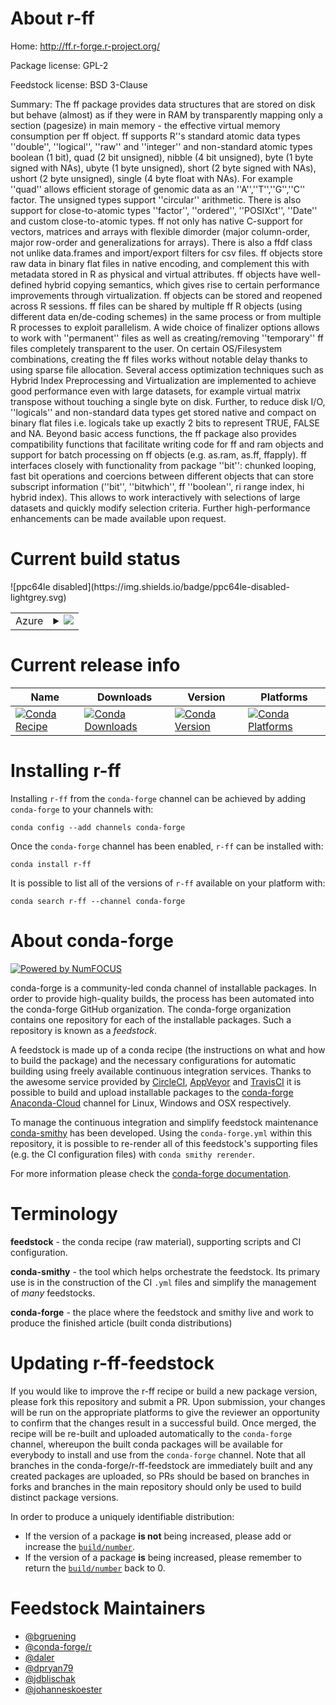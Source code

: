 About r-ff
==========

Home: http://ff.r-forge.r-project.org/

Package license: GPL-2

Feedstock license: BSD 3-Clause

Summary: The ff package provides data structures that are stored on disk but behave (almost)
as if they were in RAM by transparently  mapping only a section (pagesize) in main
memory - the effective  virtual memory consumption per ff object. ff supports R''s
standard  atomic data types ''double'', ''logical'', ''raw'' and ''integer'' and  non-standard
atomic types boolean (1 bit), quad (2 bit unsigned),  nibble (4 bit unsigned), byte
(1 byte signed with NAs), ubyte (1 byte  unsigned), short (2 byte signed with NAs),
ushort (2 byte unsigned),  single (4 byte float with NAs). For example ''quad''
allows efficient  storage of genomic data as an ''A'',''T'',''G'',''C'' factor.
The unsigned  types support ''circular'' arithmetic. There is also support for  close-to-atomic
types ''factor'', ''ordered'', ''POSIXct'', ''Date'' and  custom close-to-atomic
types.  ff not only has native C-support for vectors, matrices and arrays  with
flexible dimorder (major column-order, major row-order and  generalizations for
arrays). There is also a ffdf class not unlike  data.frames and import/export filters
for csv files. ff objects store raw data in binary flat files in native encoding,
and complement this with metadata stored in R as physical and virtual attributes.
ff objects have well-defined hybrid copying semantics,  which gives rise to certain
performance improvements through  virtualization. ff objects can be stored and reopened
across R  sessions. ff files can be shared by multiple ff R objects  (using different
data en/de-coding schemes) in the same process  or from multiple R processes to
exploit parallelism. A wide choice of  finalizer options allows to work with ''permanent''
files as well as  creating/removing ''temporary'' ff files completely transparent
to the  user. On certain OS/Filesystem combinations, creating the ff files works
without notable delay thanks to using sparse file allocation. Several access optimization
techniques such as Hybrid Index  Preprocessing and Virtualization are implemented
to achieve good  performance even with large datasets, for example virtual matrix  transpose
without touching a single byte on disk. Further, to reduce  disk I/O, ''logicals''
and non-standard data types get stored native and  compact on binary flat files
i.e. logicals take up exactly 2 bits to  represent TRUE, FALSE and NA.  Beyond basic
access functions, the ff package also provides  compatibility functions that facilitate
writing code for ff and ram  objects and support for batch processing on ff objects
(e.g. as.ram,  as.ff, ffapply). ff interfaces closely with functionality from package  ''bit'':
chunked looping, fast bit operations and coercions between  different objects that
can store subscript information (''bit'',  ''bitwhich'', ff ''boolean'', ri range
index, hi hybrid index). This allows to work interactively with selections of large
datasets and quickly  modify selection criteria.  Further high-performance enhancements
can be made available upon request.




Current build status
====================


<table>
    
  <tr>
    <td>Azure</td>
    <td>
      <details>
        <summary>
          <a href="https://dev.azure.com/conda-forge/feedstock-builds/_build/latest?definitionId=1131&branchName=master">
            <img src="https://dev.azure.com/conda-forge/feedstock-builds/_apis/build/status/r-ff-feedstock?branchName=master">
          </a>
        </summary>
        <table>
          <thead><tr><th>Variant</th><th>Status</th></tr></thead>
          <tbody><tr>
              <td>linux_r_base3.5.1</td>
              <td>
                <a href="https://dev.azure.com/conda-forge/feedstock-builds/_build/latest?definitionId=1131&branchName=master">
                  <img src="https://dev.azure.com/conda-forge/feedstock-builds/_apis/build/status/r-ff-feedstock?branchName=master&jobName=linux&configuration=linux_r_base3.5.1" alt="variant">
                </a>
              </td>
            </tr><tr>
              <td>linux_r_base3.6</td>
              <td>
                <a href="https://dev.azure.com/conda-forge/feedstock-builds/_build/latest?definitionId=1131&branchName=master">
                  <img src="https://dev.azure.com/conda-forge/feedstock-builds/_apis/build/status/r-ff-feedstock?branchName=master&jobName=linux&configuration=linux_r_base3.6" alt="variant">
                </a>
              </td>
            </tr><tr>
              <td>osx_r_base3.5.1</td>
              <td>
                <a href="https://dev.azure.com/conda-forge/feedstock-builds/_build/latest?definitionId=1131&branchName=master">
                  <img src="https://dev.azure.com/conda-forge/feedstock-builds/_apis/build/status/r-ff-feedstock?branchName=master&jobName=osx&configuration=osx_r_base3.5.1" alt="variant">
                </a>
              </td>
            </tr><tr>
              <td>osx_r_base3.6</td>
              <td>
                <a href="https://dev.azure.com/conda-forge/feedstock-builds/_build/latest?definitionId=1131&branchName=master">
                  <img src="https://dev.azure.com/conda-forge/feedstock-builds/_apis/build/status/r-ff-feedstock?branchName=master&jobName=osx&configuration=osx_r_base3.6" alt="variant">
                </a>
              </td>
            </tr><tr>
              <td>win_r_base3.5.1</td>
              <td>
                <a href="https://dev.azure.com/conda-forge/feedstock-builds/_build/latest?definitionId=1131&branchName=master">
                  <img src="https://dev.azure.com/conda-forge/feedstock-builds/_apis/build/status/r-ff-feedstock?branchName=master&jobName=win&configuration=win_r_base3.5.1" alt="variant">
                </a>
              </td>
            </tr><tr>
              <td>win_r_base3.6</td>
              <td>
                <a href="https://dev.azure.com/conda-forge/feedstock-builds/_build/latest?definitionId=1131&branchName=master">
                  <img src="https://dev.azure.com/conda-forge/feedstock-builds/_apis/build/status/r-ff-feedstock?branchName=master&jobName=win&configuration=win_r_base3.6" alt="variant">
                </a>
              </td>
            </tr>
          </tbody>
        </table>
      </details>
    </td>
  </tr>
![ppc64le disabled](https://img.shields.io/badge/ppc64le-disabled-lightgrey.svg)
</table>

Current release info
====================

| Name | Downloads | Version | Platforms |
| --- | --- | --- | --- |
| [![Conda Recipe](https://img.shields.io/badge/recipe-r--ff-green.svg)](https://anaconda.org/conda-forge/r-ff) | [![Conda Downloads](https://img.shields.io/conda/dn/conda-forge/r-ff.svg)](https://anaconda.org/conda-forge/r-ff) | [![Conda Version](https://img.shields.io/conda/vn/conda-forge/r-ff.svg)](https://anaconda.org/conda-forge/r-ff) | [![Conda Platforms](https://img.shields.io/conda/pn/conda-forge/r-ff.svg)](https://anaconda.org/conda-forge/r-ff) |

Installing r-ff
===============

Installing `r-ff` from the `conda-forge` channel can be achieved by adding `conda-forge` to your channels with:

```
conda config --add channels conda-forge
```

Once the `conda-forge` channel has been enabled, `r-ff` can be installed with:

```
conda install r-ff
```

It is possible to list all of the versions of `r-ff` available on your platform with:

```
conda search r-ff --channel conda-forge
```


About conda-forge
=================

[![Powered by NumFOCUS](https://img.shields.io/badge/powered%20by-NumFOCUS-orange.svg?style=flat&colorA=E1523D&colorB=007D8A)](http://numfocus.org)

conda-forge is a community-led conda channel of installable packages.
In order to provide high-quality builds, the process has been automated into the
conda-forge GitHub organization. The conda-forge organization contains one repository
for each of the installable packages. Such a repository is known as a *feedstock*.

A feedstock is made up of a conda recipe (the instructions on what and how to build
the package) and the necessary configurations for automatic building using freely
available continuous integration services. Thanks to the awesome service provided by
[CircleCI](https://circleci.com/), [AppVeyor](https://www.appveyor.com/)
and [TravisCI](https://travis-ci.org/) it is possible to build and upload installable
packages to the [conda-forge](https://anaconda.org/conda-forge)
[Anaconda-Cloud](https://anaconda.org/) channel for Linux, Windows and OSX respectively.

To manage the continuous integration and simplify feedstock maintenance
[conda-smithy](https://github.com/conda-forge/conda-smithy) has been developed.
Using the ``conda-forge.yml`` within this repository, it is possible to re-render all of
this feedstock's supporting files (e.g. the CI configuration files) with ``conda smithy rerender``.

For more information please check the [conda-forge documentation](https://conda-forge.org/docs/).

Terminology
===========

**feedstock** - the conda recipe (raw material), supporting scripts and CI configuration.

**conda-smithy** - the tool which helps orchestrate the feedstock.
                   Its primary use is in the construction of the CI ``.yml`` files
                   and simplify the management of *many* feedstocks.

**conda-forge** - the place where the feedstock and smithy live and work to
                  produce the finished article (built conda distributions)


Updating r-ff-feedstock
=======================

If you would like to improve the r-ff recipe or build a new
package version, please fork this repository and submit a PR. Upon submission,
your changes will be run on the appropriate platforms to give the reviewer an
opportunity to confirm that the changes result in a successful build. Once
merged, the recipe will be re-built and uploaded automatically to the
`conda-forge` channel, whereupon the built conda packages will be available for
everybody to install and use from the `conda-forge` channel.
Note that all branches in the conda-forge/r-ff-feedstock are
immediately built and any created packages are uploaded, so PRs should be based
on branches in forks and branches in the main repository should only be used to
build distinct package versions.

In order to produce a uniquely identifiable distribution:
 * If the version of a package **is not** being increased, please add or increase
   the [``build/number``](https://conda.io/docs/user-guide/tasks/build-packages/define-metadata.html#build-number-and-string).
 * If the version of a package **is** being increased, please remember to return
   the [``build/number``](https://conda.io/docs/user-guide/tasks/build-packages/define-metadata.html#build-number-and-string)
   back to 0.

Feedstock Maintainers
=====================

* [@bgruening](https://github.com/bgruening/)
* [@conda-forge/r](https://github.com/conda-forge/r/)
* [@daler](https://github.com/daler/)
* [@dpryan79](https://github.com/dpryan79/)
* [@jdblischak](https://github.com/jdblischak/)
* [@johanneskoester](https://github.com/johanneskoester/)

